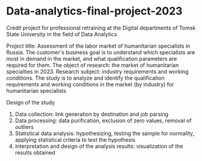 # Data-analytics-final-project-2023
Credit project for professional retraining at the Digital departments of Tomsk State University in the field of Data Analytics

Project title: Assessment of the labor market of humanitarian specialists in Russia. The customer's business goal is to understand which specialists are most in demand in the market, and what qualification parameters are required for them. The object of research: the market of humanitarian specialties in 2023. Research subject: industry requirements and working conditions. The study is to analyze and identify the qualification requirements and working conditions in the market (by industry) for humanitarian specialists

Design of the study

1. Data collection: link generation by destination and job parsing
2. Data processing: data purification, exclusion of zero values, removal of outliers
3. Statistical data analysis: hypothesizing, testing the sample for normality, applying statistical criteria to test the hypothesis
4. Interpretation and design of the analysis results: visualization of the results obtained
